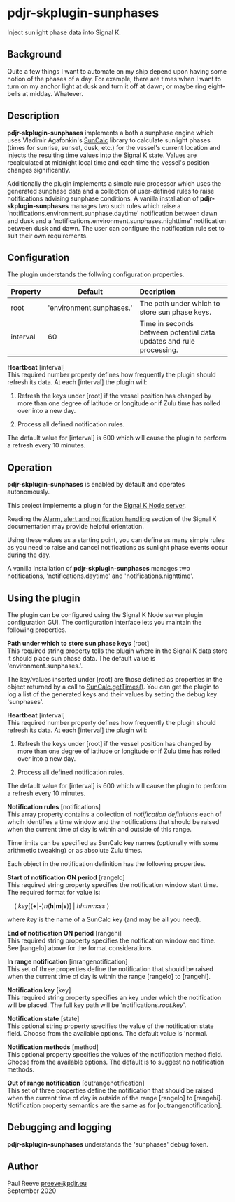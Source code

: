 # pdjr-skplugin-sunphases

Inject sunlight phase data into Signal K.

## Background

Quite a few things I want to automate on my ship depend upon having
some notion of the phases of a day.
For example, there are times when I want to turn on my anchor light
at dusk and turn it off at dawn; or maybe ring eight-bells at midday.
Whatever.

## Description

__pdjr-skplugin-sunphases__ implements a both a sunphase engine which
uses Vladimir Agafonkin's
[SunCalc](https://github.com/mourner/suncalc)
library to calculate sunlight phases (times for sunrise, sunset, dusk,
etc.) for the vessel's current location and injects the resulting time
values into the Signal K state.
Values are recalculated at midnight local time and each time the
vessel's position changes significantly.

Additionally the plugin implements a simple rule processor which uses
the generated sunphase data and a collection of user-defined rules to
raise notifications advising sunphase conditions.
A vanilla installation of __pdjr-skplugin-sunphases__ manages two
such rules which raise a 'notifications.environment.sunphase.daytime'
notification between dawn and dusk and a
'notifications.environment.sunphases.nighttime' notification between
dusk and dawn.
The user can configure the notification rule set to suit their own
requirements.  

## Configuration

The plugin understands the follwing configuration properties.

| Property | Default | Decription |
| :------- | ------- | :--------- |
| root     | 'environment.sunphases.' | The path under which to store sun phase keys. |
| interval | 60      | Time in seconds between potential data updates and rule processing. |

__Heartbeat__ [interval]\
This required number property defines how frequently the plugin should
refresh its data.
At each [interval] the plugin will:

1. Refresh the keys under [root] if the vessel position has changed by
more than one degree of latitude or longitude or if Zulu time has
rolled over into a new day.

2. Process all defined notification rules.
 
The default value for [interval] is 600 which will cause the plugin to
perform a refresh every 10 minutes.



## Operation

__pdjr-skplugin-sunphases__ is enabled by default and operates autonomously.


This project implements a plugin for the
[Signal K Node server](https://github.com/SignalK/signalk-server-node).

Reading the [Alarm, alert and notification handling](http://signalk.org/specification/1.0.0/doc/notifications.html)
section of the Signal K documentation may provide helpful orientation.


Using these values as a starting point, you can define as many simple
rules as you need to raise and cancel notifications as sunlight phase
events occur during the day.

A vanilla installation of __pdjr-skplugin-sunphases__ manages two
notifications, 'notifications.daytime' and 'notifications.nighttime'. 

## Using the plugin


The plugin can be configured using the Signal K Node server plugin
configuration GUI.
The configuration interface lets you maintain the following properties.
 
__Path under which to store sun phase keys__ [root]\
This required string property tells the plugin where in the Signal K
data store it should place sun phase data.
The default value is 'environment.sunphases.'.

The key/values inserted under [root] are those defined as properties in
the object returned by a call to
[SunCalc.getTimes()](https://github.com/mourner/suncalc#sunlight-times).
You can get the plugin to log a list of the generated keys and their
values by setting the debug key 'sunphases'.

__Heartbeat__ [interval]\
This required number property defines how frequently the plugin should
refresh its data.
At each [interval] the plugin will:

1. Refresh the keys under [root] if the vessel position has changed by
more than one degree of latitude or longitude or if Zulu time has
rolled over into a new day.

2. Process all defined notification rules.
 
The default value for [interval] is 600 which will cause the plugin to
perform a refresh every 10 minutes.

__Notification rules__ [notifications]\
This array property contains a collection of *notification definitions*
each of whcih identifies a time window and the notifications that
should be raised when the current time of day is within and outside of
this range.

Time limits can be specified as SunCalc key names (optionally with some
arithmetic tweaking) or as absolute Zulu times.

Each object in the notification definition has the following
properties.

__Start of notification ON period__ [rangelo]\
This required string property specifies the notification window start
time.
The required format for value is:

&nbsp;&nbsp;&nbsp;&nbsp;( *key*[(__+__|__-__)*n*(__h__|__m__|__s__)] | *hh*__:__*mm*__:__*ss* )

where *key* is the name of a SunCalc key (and may be all you need).

__End of notification ON period__ [rangehi]\
This required string property specifies the notification window end
time.
See [rangelo] above for the format considerations.

__In range notification__ [inrangenotification]\
This set of three properties define the notification that should be
raised when the current time of day is within the range [rangelo] to
[rangehi].

__Notification key__ [key]\
This required string property specifies an key under which the
notification will be placed.
The full key path will be 'notifications.*root*.*key*'.

__Notification state__ [state]\
This optional string property specifies the value of the notification
state field.
Choose from the available options.
The default value is 'normal.

__Notification methods__ [method]\
This optional property specifies the values of the notification method
field.
Choose from the available options.
The default is to suggest no notification methods.

__Out of range notification__ [outrangenotification]\
This set of three properties define the notification that should be
raised when the current time of day is outside of the range [rangelo]
to [rangehi].
Notification property semantics are the same as for
[outrangenotification].

## Debugging and logging

__pdjr-skplugin-sunphases__ understands the 'sunphases' debug token.

## Author

Paul Reeve <preeve@pdjr.eu>\
September 2020


